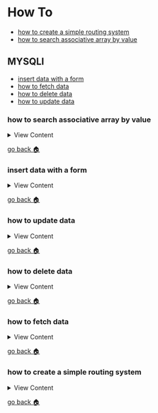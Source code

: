 # How To

- [how to create a simple routing system][simple-router]
- [how to search associative array by value][search-assoc]

## MYSQLI
- [insert data with a form][insert-form]
- [how to fetch data][fetch-data]
- [how to delete data][delete-data]
- [how to update data][update-data]

[search-assoc]:#how-to-search-associative-array-by-value
[insert-form]:#insert-data-with-a-form
[update-data]:#how-to-update-data
[delete-data]:#how-to-delete-data
[fetch-data]:#how-to-fetch-data
[simple-router]:#how-to-create-a-simple-routing-system
[home]:#how-to

### how to search associative array by value

<details>
<summary>
View Content
</summary>

- [search associative array by value](https://stackoverflow.com/questions/12376992/search-associative-array-by-value)
- [array_column](https://www.php.net/manual/en/function.array-column.php)
- [array_search](https://www.php.net/manual/en/function.array-search.php)

```php
   $data = [
     [
       "id" => 1,
       "first_name" => "john",
       "last_name" => "jacob",
     ],
     [
       "id" => 2,
       "first_name" => "billy",
       "last_name" => "buick",
     ],
     [
       "id" => 3,
       "first_name" => "christian",
       "last_name" => "coleman",
     ],
   ];

  $key = array_search('christian', array_column($data, 'first_name'));

  //$key will output 2
```

</details>


[go back :house:][home]

### insert data with a form

<details>
<summary>
View Content
</summary>

```php
<?php

$sql = new mysqli("localhost","username","password", "Testing");

if($sql->connect_error){
  echo "connection error: ".$sql->connect_error;
}

if(isset($_POST["animal"])){

$query = "insert into animals (id, animal, sex, farmer_id) values (?,?,?,?)";

$id = $_POST['id'];
$animal = $_POST['animal'];
$sex = $_POST['sex'];
$farm = $_POST['farmer_id'];

 $state = $sql->prepare($query);

 $state->bind_param("issi", $id, $animal, $sex,$farm);
 $success = $state->execute();

if($success){
  echo "Data has been saved <br>";
}

}


?>

<main>
    <section class="container">

      <h2>Insert Data to Animal Table</h2>

        <form class="form" action="/practice" method="post">
          <div class="row">
            <div class="col-md-4">
              <label for="">Id</label>
              <input class="form-control" type="number" name="id" value="" >

            </div>
            <div class="col-md-4">
              <label for="">Animal</label>
                <input class="form-control" type="text" name="animal" value="" required>
            </div>
            <div class="col-md-4">
              <label for="">Farmer Id</label>
                <input class="form-control" type="number" min="1" max="20" name="farmer_id" value="" required>
            </div>
          </div>
          <div class="form-group pt-4">
            <label for="">Sex</label>
            <select class="form-control" name="sex">
              <option value="male">male</option>
              <option value="female">male</option>
            </select>
          </div>
          <input class="btn btn-primary" type="submit"  value="submit">
        </form>
    <?php

      $query = "select * from animals order by id desc";

      $result = $sql->query($query);

      if(!empty($result)){

        while($row = $result->fetch_assoc()){
          $id = $row['id'] ;
          $an = $row['animal'] ;
          $sex = $row['sex'] ;
          $far = $row['farmer_id'] ;

          echo "<h2> $id </h2>
            <p>$an</p>
            <p>$sex</p>
            <p>$far</p>

          ";

        }

        $result->free();
      }

      $sql->close();
     ?>

    </section>

</main>

```

</details>


[go back :house:][home]

### how to update data

<details>
<summary>
View Content
</summary>

```php
<?php

$sql = new mysqli("localhost","username","password","Testing");

if($sql->connect_error){

  die("PHP error my nig : ".$sql->connect_error);
}

$query = "update animals set animal='mongoose' where id=2";

if( $sql->query($query) == true){
  echo "row has been updated";
  $query = "select * from animals";
  $result = $sql->query($query);
}else{

  echo "something went wrong";
}

?>

<main>
    <section class="container">
    <?php

      if(!empty($result)){

        while($row = $result->fetch_assoc()){
          $id = $row['id'];
          $name = $row['animal'];
          $sex = $row['sex'];

          echo "<h2> $id </h2>";
          echo "<p> $name </p>";
          echo "<p> $sex </p>";
        }
        $result->free();
      }
      $sql->close();
     ?>

    </section>

</main>

```

</details>


[go back :house:][home]


### how to delete data

<details>
<summary>
View Content
</summary>

```php
<?php

$sql = new mysqli("localhost","username","password","Testing");

if($sql->connect_error){
  echo "something is wrong";

}

$query = "delete from animals where id = 1";

if ( $sql->query($query) == true){
  echo "<h2> row has been deleted</h2>";
  $query = "select * from animals";
  $result = $sql->query($query);
}else{
  echo "error";
}

?>

<main>
    <section class="container">
      <?php
        if (!empty($result) ){

          while($row = $result->fetch_assoc()){

            echo "<h2> ".$row['id']." </h2> <p> ".$row['animal']." </p><p> ".$row['sex']."</p>";

          }

            $result->free();
        }
      $sql->close();
        ?>

    </section>

</main>

```

</details>


[go back :house:][home]

### how to fetch data

<details>
<summary>
View Content
</summary>

<details>
<summary>
With Functions
</summary>

```php

 <?php

 // connects php to mysql
 $conn = mysqli_connect("localhost","username","password","Testing");


 // checks if there is a connection error
 if (mysqli_connect_errno())
  {
  echo "Failed to connect to MySQL: " . mysqli_connect_error();
  }


 $sql = "select * from animals";


 ?>


 <main>
    <section class="container">
        <?php
            if($result = mysqli_query($conn, $sql)){

              while($row = mysqli_fetch_assoc($result)){
                  $id = $row["id"];  
                  $animal = $row["animal"];  
                  $sex = $row["sex"];  
                  $farm = $row["farmer_id"];  
                  $create = $row["created_at"];  
                  $update = $row["updated_at"];  

                    echo "<div><h3>$id: $animal</h3> <ul> <li>sex: $sex</li><li>farm id: $farm</li><li>born: $create</li><li>current date: $update</li> </ul></div>";
                }

        }


        mysqli_free_result();
        mysqli_close();
        ?>

    </section>

   </main>
```
</details>


<details>
<summary>
With OOP
</summary>

#### Or with OOP

```php
<?php
$sql = new mysqli("localhost","jermaine","yurizan8","Testing");
if($sql->connect_errno){
    echo "Big Error: ".$sql->connect_error;
}

$query = "select * from animals";
$result = $sql->query($query)
 ?>

 <main>
     <section class="container">
         <?php
             if($result){

               while($row = $result->fetch_assoc()){
                   $id = $row["id"];
                   $animal = $row["animal"];
                   $sex = $row["sex"];
                   $farm = $row["farmer_id"];
                   $create = $row["created_at"];
                   $update = $row["updated_at"];

                     echo "<div><h3>$id: $animal</h3> <ul> <li>sex: $sex</li><li>farm id: $farm</li><li>born: $create</li><li>current date: $update</li> </ul></div>";
                 }

         }


         $result->free();
         $sql->close();
         ?>

     </section>

 </main>

```

</details>


</details>

[go back :house:][home]



###  how to create a simple routing system

<details>
<summary>
View Content
</summary>

1. create an .htaccess file and add this

```
RewriteEngine On
RewriteCond %{REQUEST_FILENAME} !-f
RewriteRule . index.php [L]
RewriteEngine On
```

2. create an index file and add this

```php
$request_uri = explode('?', $_SERVER['REQUEST_URI'], 2);

// Route it up!
switch ($request_uri[0]) {
    // Home page
    case '/':
        require 'views/index.php';
        break;
    // About page
    case '/about':
        require 'views/about.php';
        break;
    // Everything else
    default:
        header('HTTP/1.0 404 Not Found');
        require 'views/404.php';
        break;
}
```
3. Now create index, about, and a 404 page and add whatever code you want in it. And that is about it


</details>

[go back :house:][home]
